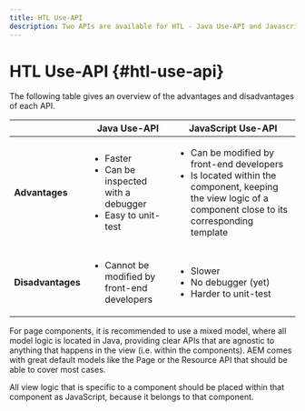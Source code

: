 ```yaml
---
title: HTL Use-API
description: Two APIs are available for HTL - Java Use-API and Javascript Use-API
---
```


# HTL Use-API {#htl-use-api}

The following table gives an overview of the advantages and disadvantages of each API.

||**Java Use-API**|**JavaScript Use-API**|
|--- |--- |--- |
|**Advantages**|<ul><li>Faster</li><li>Can be inspected with a debugger</li><li>Easy to unit-test</li></ul>|<ul><li>Can be modified by front-end developers</li><li>Is located within the component, keeping the view logic of a component close to its corresponding template</li></ul>|
|**Disadvantages**|<ul><li>Cannot be modified by front-end developers</li></ul>|<ul><li>Slower</li><li>No debugger (yet)</li><li>Harder to unit-test</li></ul>|

For page components, it is recommended to use a mixed model, where all model logic is located in Java, providing clear APIs that are agnostic to anything that happens in the view (i.e. within the components). AEM comes with great default models like the Page or the Resource API that should be able to cover most cases.

All view logic that is specific to a component should be placed within that component as JavaScript, because it belongs to that component.
